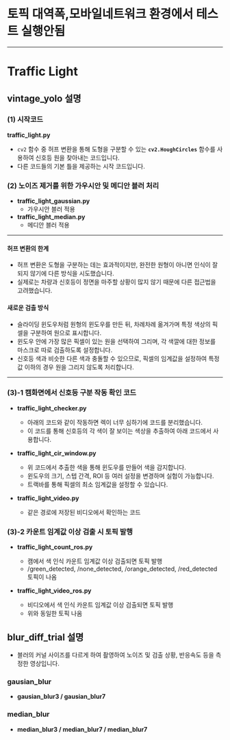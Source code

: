 # **토픽 대역폭,모바일네트워크 환경에서 테스트 실행안됨**
---
# Traffic Light 

## vintage_yolo 설명

### (1) 시작코드
**traffic_light.py**
- `cv2` 함수 중 허프 변환을 통해 도형을 구분할 수 있는 **`cv2.HoughCircles`** 함수를 사용하여 신호등 원을 찾아내는 코드입니다.
- 다른 코드들의 기본 틀을 제공하는 시작 코드입니다.

### (2) 노이즈 제거를 위한 가우시안 및 메디안 블러 처리
- **traffic_light_gaussian.py**
  - 가우시안 블러 적용
- **traffic_light_median.py**
  - 메디안 블러 적용

---  

#### 허프 변환의 한계
- 허프 변환은 도형을 구분하는 데는 효과적이지만, 완전한 원형이 아니면 인식이 잘되지 않기에 다른 방식을 시도했습니다.
- 실제로는 차량과 신호등이 정면을 마주할 상황이 많지 않기 때문에 다른 접근법을 고려했습니다.

#### 새로운 검출 방식
- 슬라이딩 윈도우처럼 원형의 윈도우를 만든 뒤, 차례차례 옮겨가며 특정 색상의 픽셀을 구분하여 원으로 표시합니다.
- 윈도우 안에 가장 많은 픽셀이 있는 원을 선택하여 그리며, 각 색깔에 대한 정보를 마스크로 따로 검출하도록 설정합니다.
- 신호등 색과 비슷한 다른 색과 충돌할 수 있으므로, 픽셀의 임계값을 설정하여 특정 값 이하의 경우 원을 그리지 않도록 처리합니다.
---

### (3)-1 캠화면에서 신호등 구분 작동 확인 코드
- **traffic_light_checker.py**
  - 아래의 코드와 같이 작동하면 렉이 너무 심하기에 코드를 분리했습니다.
  - 이 코드를 통해 신호등의 각 색이 잘 보이는 색상을 추출하여 아래 코드에서 사용합니다.
  
- **traffic_light_cir_window.py**
  - 위 코드에서 추출한 색을 통해 윈도우를 만들어 색을 감지합니다.
  - 윈도우의 크기, 스텝 간격, ROI 등 여러 설정을 변경하며 실험이 가능합니다.
  - 트랙바를 통해 픽셀의 최소 임계값을 설정할 수 있습니다.

- **traffic_light_video.py**
  - 같은 경로에 저장된 비디오에서 확인하는 코드

### (3)-2 카운트 임계값 이상 검출 시 토픽 발행
- **traffic_light_count_ros.py**
  - 캠에서 색 인식 카운트 임계값 이상 검출되면 토픽 발행
  - /green_detected, /none_detected, /orange_detected, /red_detected 토픽이 나옴

- **traffic_light_video_ros.py**
  - 비디오에서 색 인식 카운트 임계값 이상 검출되면 토픽 발행
  - 위와 동일한 토픽 나옴

## blur_diff_trial 설명
- 블러의 커널 사이즈를 다르게 하여 촬영하여 노이즈 및 검출 상황, 반응속도 등을 측정한 영상입니다.
### gausian_blur
- **gausian_blur3 / gausian_blur7**
### median_blur
- **median_blur3 / median_blur7 / median_blur7**
